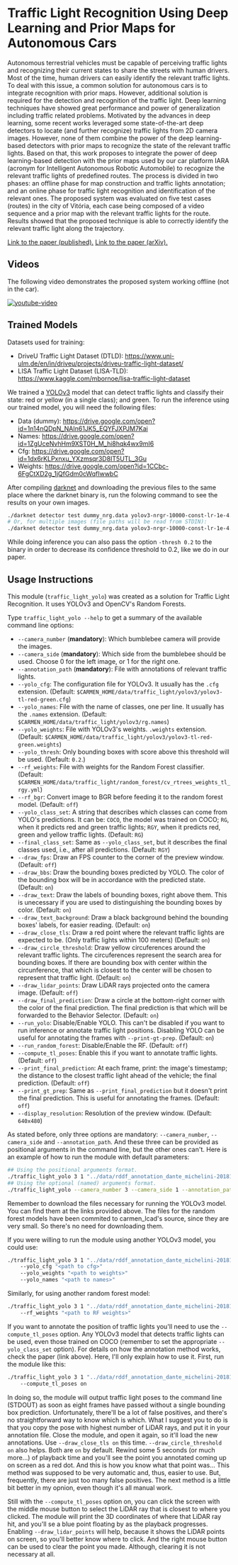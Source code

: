 Traffic Light Recognition Using Deep Learning and Prior Maps for Autonomous Cars
================================================================================

Autonomous terrestrial vehicles must be capable
of perceiving traffic lights and recognizing their current states
to share the streets with human drivers. Most of the time,
human drivers can easily identify the relevant traffic lights. To
deal with this issue, a common solution for autonomous cars
is to integrate recognition with prior maps. However, additional
solution is required for the detection and recognition of the traffic
light. Deep learning techniques have showed great performance
and power of generalization including traffic related problems.
Motivated by the advances in deep learning, some recent works
leveraged some state-of-the-art deep detectors to locate (and
further recognize) traffic lights from 2D camera images. However,
none of them combine the power of the deep learning-based
detectors with prior maps to recognize the state of the relevant
traffic lights. Based on that, this work proposes to integrate the
power of deep learning-based detection with the prior maps used
by our car platform IARA (acronym for Intelligent Autonomous
Robotic Automobile) to recognize the relevant traffic lights of
predefined routes. The process is divided in two phases: an offline
phase for map construction and traffic lights annotation; and an
online phase for traffic light recognition and identification of the
relevant ones. The proposed system was evaluated on five test
cases (routes) in the city of Vitória, each case being composed
of a video sequence and a prior map with the relevant traffic
lights for the route. Results showed that the proposed technique
is able to correctly identify the relevant traffic light along the
trajectory.

[Link to the paper (published).](https://ieeexplore.ieee.org/document/8851927)
[Link to the paper (arXiv).](https://arxiv.org/abs/1906.11886)

<!-- ![system-running](./misc/system_running.jpg) -->

## Videos

The following video demonstrates the proposed system working offline (not in the car).

<!-- https://stackoverflow.com/a/16079387/4630320 -->
[![youtube-video](https://img.youtube.com/vi/VhdLpuErJ8E/0.jpg)](https://youtu.be/VhdLpuErJ8E)

## Trained Models

Datasets used for training:
 - DriveU Traffic Light Dataset (DTLD): https://www.uni-ulm.de/en/in/driveu/projects/driveu-traffic-light-dataset/
 - LISA Traffic Light Dataset (LISA-TLD): https://www.kaggle.com/mbornoe/lisa-traffic-light-dataset

We trained a [YOLOv3][yolo] model that can detect traffic lights and classify their state: red or yellow (in a single class); and green.
To run the inference using our trained model, you will need the following files:
 - Data (dummy): https://drive.google.com/open?id=1n14nQDpN_NAIn61JK5_EQYFJXPJM7Kai
 - Names: https://drive.google.com/open?id=1ZgUceNvhHm9XST0H_M_hi8hqk4wx9mI6
 - Cfg: https://drive.google.com/open?id=1dx6rKLPxnxu_YXzmsqr3D8IT5UTL_3Gu
 - Weights: https://drive.google.com/open?id=1CCbc-6FgCtXD2g_1jQfGdm0cWqfIwwbC

[yolo]: https://pjreddie.com/darknet/yolo/

After compiling [darknet] and downloading the previous files to the same place where the darknet binary is, run the folowing command to see the results on your own images.

[darknet]: https://github.com/pjreddie/darknet

```bash
./darknet detector test dummy_nrg.data yolov3-nrgr-10000-const-lr-1e-4.cfg yolov3-nrgr-10000-const-lr-1e-4_15000.weights YOUR_IMAGE.png
# Or, for multiple images (file paths will be read from STDIN):
./darknet detector test dummy_nrg.data yolov3-nrgr-10000-const-lr-1e-4.cfg yolov3-nrgr-10000-const-lr-1e-4_15000.weights
```

While doing inference you can also pass the option `-thresh 0.2` to the binary in order to decrease its confidence threshold to 0.2, like we do in our paper.

## Usage Instructions

This module (`traffic_light_yolo`) was created as a solution for Traffic Light Recognition. It uses YOLOv3 and OpenCV's Random Forests.

Type `traffic_light_yolo --help` to get a summary of the available command line options:
  - `--camera_number` (**mandatory**): Which bumblebee camera will provide the images.
  - `--camera_side` (**mandatory**): Which side from the bumblebee should be used. Choose 0 for the left image, or 1 for the right one.
  - `--annotation_path` (**mandatory**): File with annotations of relevant traffic lights.
  - `--yolo_cfg`: The configuration file for YOLOv3. It usually has the `.cfg` extension. (Default: `$CARMEN_HOME/data/traffic_light/yolov3/yolov3-tl-red-green.cfg`)
  - `--yolo_names`: File with the name of classes, one per line. It usually has the `.names` extension. (Default: `$CARMEN_HOME/data/traffic_light/yolov3/rg.names`)
  - `--yolo_weights`: File with YOLOv3's weights. `.weights` extension. (Default: `$CARMEN_HOME/data/traffic_light/yolov3/yolov3-tl-red-green.weights`)
  - `--yolo_thresh`: Only bounding boxes with score above this threshold will be used. (Default: `0.2`.)
  - `--rf_weights`: File with weights for the Random Forest classifier. (Default: `$CARMEN_HOME/data/traffic_light/random_forest/cv_rtrees_weights_tl_rgy.yml`)
  - `--rf_bgr`: Convert image to BGR before feeding it to the random forest model. (Default: `off`)
  - `--yolo_class_set`: A string that describes which classes can come from YOLO's predictions. It can be: `COCO`, the model was trained on COCO; `RG`, when it predicts red and green traffic lights; `RGY`, when it predicts red, green and yellow traffic lights. (Default: `RG`)
  - `--final_class_set`: Same as `--yolo_class_set`, but it describes the final classes used, i.e., after all predictions. (Default: `RGY`)
  - `--draw_fps`: Draw an FPS counter to the corner of the preview window. (Default: `off`)
  - `--draw_bbs`: Draw the bounding boxes predicted by YOLO. The color of the bounding box will be in accordance with the predicted state. (Default: `on`)
  - `--draw_text`: Draw the labels of bounding boxes, right above them. This is unecessary if you are used to distinguishing the bounding boxes by color. (Default: `on`)
  - `--draw_text_background`: Draw a black background behind the bounding boxes' labels, for easier reading. (Default: `on`)
  - `--draw_close_tls`: Draw a red point where the relevant traffic lights are expected to be. (Only traffic lights within 100 meters) (Default: `on`)
  - `--draw_circle_threshold`: Draw yellow circuferences around the relevant traffic lights. The circuferences represent the search area for bounding boxes. If there are bounding box with center within the circunference, that which is closest to the center will be chosen to represent that traffic light. (Default: `on`)
  - `--draw_lidar_points`: Draw LiDAR rays projected onto the camera image. (Default: `off`)
  - `--draw_final_prediction`: Draw a circle at the bottom-right corner with the color of the final prediction. The final prediction is that which will be forwarded to the Behavior Selector. (Default: `on`)
  - `--run_yolo`: Disable/Enable YOLO. This can't be disabled if you want to run inference or annotate traffic light positions. Disabling YOLO can be useful for annotating the frames with `--print-gt-prep`. (Default: `on`)
  - `--run_random_forest`: Disable/Enable the RF. (Default: `off`)
  - `--compute_tl_poses`: Enable this if you want to annotate traffic lights. (Default: `off`)
  - `--print_final_prediction`: At each frame, print: the image's timestamp; the distance to the closest traffic light ahead of the vehicle; the final prediction. (Default: `off`)
  - `--print_gt_prep`: Same as `--print_final_prediction` but it doesn't print the final prediction. This is useful for annotating the frames. (Default: `off`)
  - `--display_resolution`: Resolution of the preview window. (Default: `640x480`)

As stated before, only three options are mandatory: `--camera_number`, `--camera_side` and `--annotation_path`. And these three can be provided as positional arguments in the command line, but the other ones can't. Here is an example of how to run the module with default parameters:

```bash
## Using the positional arguments format.
./traffic_light_yolo 3 1 "../data/rddf_annotation_dante_michelini-20181116-pista-esquerda.txt"
## Using the optional (named) arguments format.
./traffic_light_yolo --camera_number 3 --camera_side 1 --annotation_path "../data/rddf_annotation_dante_michelini-20181116-pista-esquerda.txt"
```

Remember to download the files necessary for running the YOLOv3 model. You can find them at the links provided above.
The files for the random forest models have been commited to carmen_lcad's source, since they are very small. So there's no need for downloading them.

If you were willing to run the module using another YOLOv3 model, you could use:
```bash
./traffic_light_yolo 3 1 "../data/rddf_annotation_dante_michelini-20181116-pista-esquerda.txt"
    --yolo_cfg "<path to cfg>"
    --yolo_weights "<path to weights>"
    --yolo_names "<path to names>"
```

Similarly, for using another random forest model:
```bash
./traffic_light_yolo 3 1 "../data/rddf_annotation_dante_michelini-20181116-pista-esquerda.txt"
    --rf_weights "<path to RF weights>"
```

If you want to annotate the position of traffic lights you'll need to use the `--compute_tl_poses` option. Any YOLOv3 model that detects traffic lights can be used, even those trained on COCO (remember to set the appropriate `--yolo_class_set` option). For details on how the annotation method works, check the paper (link above). Here, I'll only explain how to use it. First, run the module like this:
```bash
./traffic_light_yolo 3 1 "../data/rddf_annotation_dante_michelini-20181116-pista-esquerda.txt"
    --compute_tl_poses on
```

In doing so, the module will output traffic light poses to the command line (STDOUT) as soon as eight frames have passed without a single bounding box prediction. Unfortunately, there'll be a lot of false positives, and there's no straightforward way to know which is which. What I suggest you to do is that you copy the pose with highest number of LiDAR rays, and put it in your annotation file. Close the module, and open it again, so it'll load the new annotations. Use `--draw_close_tls on` this time. `--draw_circle_threshold on` also helps. Both are `on` by default.
Rewind some 5 seconds (or much more...) of playback time and you'll see the point you annotated coming up on screen as a red dot. And this is how you know what that point was... This method was supposed to be very automatic and, thus, easier to use. But, frequently, there are just too many false positives. The next method is a little bit better in my opnion, even though it's all manual work.

<!-- Additionally, there is another method for annnotating traffic lights. -->
Still with the `--compute_tl_poses` option on, you can click the screen with the middle mouse button to select the LiDAR ray that is closest to where you clicked. The module will print the 3D coordinates of where that LiDAR ray hit, and you'll se a blue point floating by as the playback progresses. Enabling `--draw_lidar_points` will help, because it shows the LiDAR points on screen, so you'll better know where to click. And the right mouse button can be used to clear the point you made. Although, clearing it is not necessary at all.

<!-- Tiago Alves tbm fez uma ferramenta para anotação, porém eu não lembro em qual módulo está... -->
